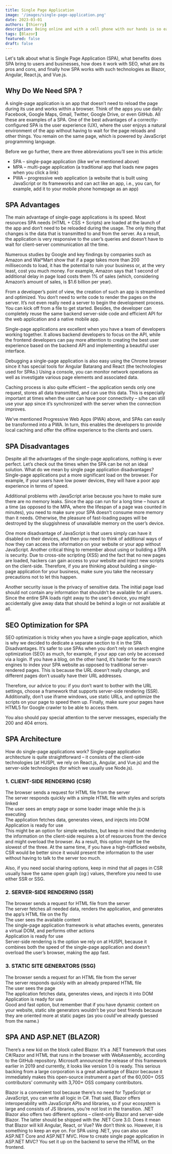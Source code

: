 ```yaml
---
title: Single Page Application
image: '/images/single-page-application.png'
date: 2023-03-01
authors: [thierry]
description: Being online and with a cell phone with our hands is so easy that often we don’t even stop to think about what kind of technology is helping us run this or that app. Usually, that’s not a problem – we don’t think about the electricity when we turn on the lights. However, when you face the decision to create an app for your business, then it’s conducive to understand what does SPA (single page application) means and how is it different from Multi-Page Applications (MPA).
tags: [Blazor]
featured: false
draft: false
---
```


Let's talk about what is Single Page Application (SPA), what benefits does SPA bring to users and businesses, how does it work with SEO, what are its pros and cons, and finally how SPA works with such technologies as Blazor, Angular, React.js, and Vue.js.

## Why Do We Need SPA ?

A single-page application is an app that doesn’t need to reload the page during its use and works within a browser. Think of the apps you use daily: Facebook, Google Maps, Gmail, Twitter, Google Drive, or even GitHub. All these are examples of a SPA. One of the best advantages of a correctly-configured SPA is the user experience (UX), where the user enjoys a natural environment of the app without having to wait for the page reloads and other things. You remain on the same page, which is powered by JavaScript programming language.

Before we go further, there are three abbreviations you’ll see in this article:

- SPA – single-page application (like we’ve mentioned above)
- MPA – multi-page application (a traditional app that loads new pages when you click a link)
- PWA – progressive web application (a website that is built using JavaScript or its frameworks and can act like an app, i.e., you can, for example, add it to your mobile phone homepage as an app)

## SPA Advantages

The main advantage of single-page applications is its speed. Most resources SPA needs (HTML + CSS + Scripts) are loaded at the launch of the app and don’t need to be reloaded during the usage. The only thing that changes is the data that is transmitted to and from the server. As a result, the application is very responsive to the user’s queries and doesn’t have to wait for client-server communication all the time.

Numerous studies by Google and key findings by companies such as Amazon and Wal*Mart show that if a page takes more than 200 milliseconds to load, it has the potential to ruin your business or, at the very least, cost you much money. For example, Amazon says that 1 second of additional delay in page load costs them 1% of sales (which, considering Amazon’s amount of sales, is $1.6 billion per year).

From a developer’s point of view, the creation of such an app is streamlined and optimized. You don’t need to write code to render the pages on the server. It’s not even really need a server to begin the development process. You can kick off from a file to get started. Besides, the developer can completely reuse the same backend server-side code and efficient API for the web application and a native mobile app. 

Single-page applications are excellent when you have a team of developers working together. It allows backend developers to focus on the API, while the frontend developers can pay more attention to creating the best user experience based on the backend API and implementing a beautiful user interface. 

Debugging a single-page application is also easy using the Chrome browser since it has special tools for Angular Batarang and React (the technologies used for SPAs.) Using a console, you can monitor network operations as well as investigate various page elements and associated data. 

Caching process is also quite efficient – the application sends only one request, stores all data transmitted, and can use this data. This is especially important at times when the user can have poor connectivity – s/he can still use your app since it’s synchronized with the server when the connection improves. 

We’ve mentioned Progressive Web Apps (PWA) above, and SPAs can easily be transformed into a PWA. In turn, this enables the developers to provide local caching and offer the offline experience to the clients and users.

## SPA Disadvantages

Despite all the advantages of the single-page applications, nothing is ever perfect. Let’s check out the times when the SPA can be not an ideal solution. What do we mean by single page application disadvantages? Single-page applications put a more significant load on the browser. For example, if your users have low power devices, they will have a poor app experience in terms of speed.

Additional problems with JavaScript arise because you have to make sure there are no memory leaks. Since the app can run for a long time – hours at a time (as opposed to the MPA, where the lifespan of a page was counted in minutes), you need to make sure your SPA doesn’t consume more memory than it needs. Otherwise, the pleasure of fast-loading pages will be destroyed by the sluggishness of unavailable memory on the user’s device. 

One more disadvantage of JavaScript is that users simply can have it disabled on their devices, and then you need to think of additional ways of how they can access the information on your website or your app without JavaScript. Another critical thing to remember about using or building a SPA is security. Due to cross-site scripting (XSS) and the fact that no new pages are loaded, hackers can gain access to your website and inject new scripts on the client-side. Therefore, if you are thinking about building a single-page application for your business, make sure you take the necessary precautions not to let this happen. 

Another security issue is the privacy of sensitive data. The initial page load should not contain any information that shouldn’t be available for all users. Since the entire SPA loads right away to the user’s device, you might accidentally give away data that should be behind a login or not available at all.

## SEO Optimization for SPA

SEO optimization is tricky when you have a single-page application, which is why we decided to dedicate a separate section to it in the SPA Disadvantages. It’s safer to use SPAs when you don’t rely on search engine optimization (SEO) as much, for example, if your app can only be accessed via a login. If you have a blog, on the other hand, it’s harder for the search engines to index your SPA website as opposed to traditional server-rendered pages. This is because the URL doesn’t really change, and different pages don’t usually have their URL addresses. 

Therefore, our advice to you: if you don’t want to bother with the URL settings, choose a framework that supports server-side rendering (SSR). Additionally, don’t use iframe windows, use static URLs, and optimize the scripts on your page to speed them up. Finally, make sure your pages have HTML5 for Google crawler to be able to access them.

You also should pay special attention to the server messages, especially the 200 and 404 errors.

## SPA Architecture

How do single-page applications work? Single-page application architecture is quite straightforward – it consists of the client-side technologies (at HUSPI, we rely on React.js, Angular, and Vue.js) and the server-side technologies (for which we usually use Node.js).

### 1. CLIENT-SIDE RENDERING (CSR)

The browser sends a request for HTML file from the server     
The server responds quickly with a simple HTML file with styles and scripts linked     
The user sees an empty page or some loader image while the js is executing     
The application fetches data, generates views, and injects into DOM     
Application is ready for use     
This might be an option for simple websites, but keep in mind that rendering the information on the client-side requires a lot of resources from the device and might overload the browser. As a result, this option might be the slowest of the three. At the same time, if you have a high-trafficked website, CSR would be better since it would present the information to the user without having to talk to the server too much.

Also, if you need social sharing options, keep in mind that all pages in CSR usually have the same open graph (og:) values, therefore you need to use either SSR or SSG.

### 2. SERVER-SIDE RENDERING (SSR)

The browser sends a request for HTML file from the server     
The server fetches all needed data, renders the application, and generates the app’s HTML file on the fly     
The user sees the available content     
The single-page application framework is what attaches events, generates a virtual DOM, and performs other actions     
Application is ready for use     
Server-side rendering is the option we rely on at HUSPI, because it combines both the speed of the single-page application and doesn’t overload the user’s browser, making the app fast.

### 3. STATIC SITE GENERATORS (SSG)

The browser sends a request for an HTML file from the server     
The server responds quickly with an already prepared HTML file     
The user sees the page     
The application fetches data, generates views, and injects it into DOM     
Application is ready for use     
Good and fast option, but remember that if you have dynamic content on your website, static site generators wouldn’t be your best friends because they are oriented more at static pages (as you could’ve already guessed from the name.)

## SPA AND ASP.NET (BLAZOR)

There’s a new kid on the block called Blazor. It’s a .NET framework that uses C#/Razor and HTML that runs in the browser with WebAssembly, according to the GitHub repository. Microsoft announced the release of this framework earlier in 2019 and currently, it looks like version 1.0 is ready. This serious backing from a large corporation is a great advantage of Blazor because it immediately makes this open-source instrument a part of the 60,000+ OSS contributors’ community with 3,700+ OSS company contributors.

Blazor is a convenient tool because there’s no need for TypeScript or JavaScript, you can write all logic in C#. That said, Blazor offers interoperability with JavaScript APIs and libraries, so if your ecosystem is large and consists of JS libraries, you’re not lost in the transition. .NET Blazor also offers two different options – client-only Blazor and server-side Blazor. The latter should be shipped with the .NET Core 3.0. Does it mean that Blazor will kill Angular, React, or Vue? We don’t think so. However, it is something to keep an eye on. For SPA using .NET, you can also use ASP.NET Core and ASP.NET MVC. How to create single page application in ASP.NET MVC? You set it up on the backend to serve the HTML on the frontend.
